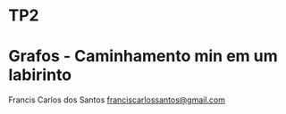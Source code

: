# TP2 
# Grafos - Caminhamento min em um labirinto
Francis Carlos dos Santos
franciscarlossantos@gmail.com
